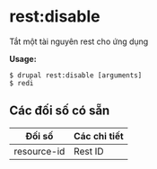 # rest:disable
Tắt một tài nguyên rest cho ứng dụng

**Usage:**
```
$ drupal rest:disable [arguments] 
$ redi  
```

## Các đối số có sẵn
Đối số | Các chi tiết
---------|-------------
resource-id | Rest ID
